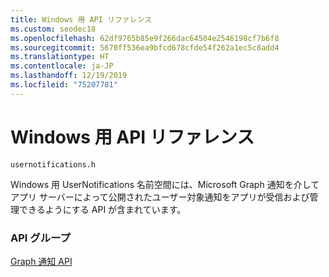 ```yaml
---
title: Windows 用 API リファレンス
ms.custom: seodec18
ms.openlocfilehash: 62df9765b85e9f266dac64504e2546198cf7b6f8
ms.sourcegitcommit: 5670ff536ea9bfcd678cfde54f262a1ec5c8add4
ms.translationtype: HT
ms.contentlocale: ja-JP
ms.lasthandoff: 12/19/2019
ms.locfileid: "75207781"
---
```

# <a name="api-reference-for-windows"></a>Windows 用 API リファレンス
```
usernotifications.h
```
Windows 用 UserNotifications 名前空間には、Microsoft Graph 通知を介してアプリ サーバーによって公開されたユーザー対象通知をアプリが受信および管理できるようにする API が含まれています。 

### <a name="api-groups"></a>API グループ

[Graph 通知 API](usernotifications/index.md)

